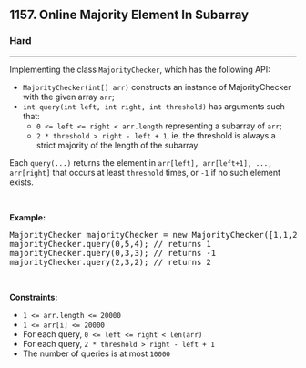 <h2>1157. Online Majority Element In Subarray</h2><h3>Hard</h3><hr><div><p>Implementing the class <code>MajorityChecker</code>, which has the following API:</p>

<ul>
	<li><code>MajorityChecker(int[] arr)</code> constructs an instance of MajorityChecker with the given array <code>arr</code>;</li>
	<li><code>int query(int left, int right, int threshold)</code>&nbsp;has arguments&nbsp;such that:
	<ul>
		<li><code>0 &lt;= left&nbsp;&lt;= right&nbsp;&lt; arr.length</code> representing a subarray of <code>arr</code>;</li>
		<li><code>2 * threshold &gt; right - left + 1</code>, ie. the threshold is always a strict majority of the length of&nbsp;the subarray</li>
	</ul>
	</li>
</ul>

<p>Each&nbsp;<code>query(...)</code> returns the element in <code>arr[left], arr[left+1], ..., arr[right]</code> that occurs at least <code>threshold</code> times, or <code>-1</code> if no such element exists.</p>

<p>&nbsp;</p>

<p><strong>Example:</strong></p>

<pre>MajorityChecker majorityChecker = new MajorityChecker([1,1,2,2,1,1]);
majorityChecker.query(0,5,4); // returns 1
majorityChecker.query(0,3,3); // returns -1
majorityChecker.query(2,3,2); // returns 2
</pre>

<p>&nbsp;</p>
<p><strong>Constraints:</strong></p>

<ul>
	<li><code>1 &lt;= arr.length &lt;=&nbsp;20000</code></li>
	<li><code>1 &lt;= arr[i]&nbsp;&lt;=&nbsp;20000</code></li>
	<li>For each query, <code>0 &lt;= left &lt;= right &lt; len(arr)</code></li>
	<li>For each query, <code>2 * threshold &gt; right - left + 1</code></li>
	<li>The number of queries is at most <code>10000</code></li>
</ul></div>